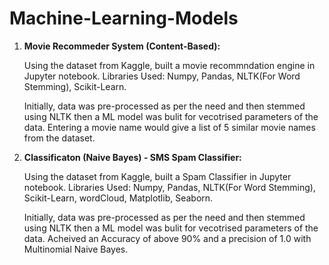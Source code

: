 # Machine-Learning-Models

1. **Movie Recommeder System (Content-Based):**
   
   Using the dataset from Kaggle, built a movie recommndation engine in Jupyter notebook.
   Libraries Used: Numpy, Pandas, NLTK(For Word Stemming), Scikit-Learn.

   Initially, data was pre-processed as per the need and then stemmed using NLTK then a  ML model was bulit for vecotrised
   parameters of the data. Entering a movie name would give a list of 5 similar movie names from the dataset. 

3. **Classificaton (Naive Bayes) - SMS Spam Classifier:**

   Using the dataset from Kaggle, built a Spam Classifier in Jupyter notebook.
   Libraries Used: Numpy, Pandas, NLTK(For Word Stemming), Scikit-Learn, wordCloud, Matplotlib, Seaborn.

   Initially, data was pre-processed as per the need and then stemmed using NLTK then a  ML model was bulit for vecotrised             parameters of the data. Acheived an Accuracy of above 90% and a precision of 1.0 with Multinomial Naive Bayes.
   
